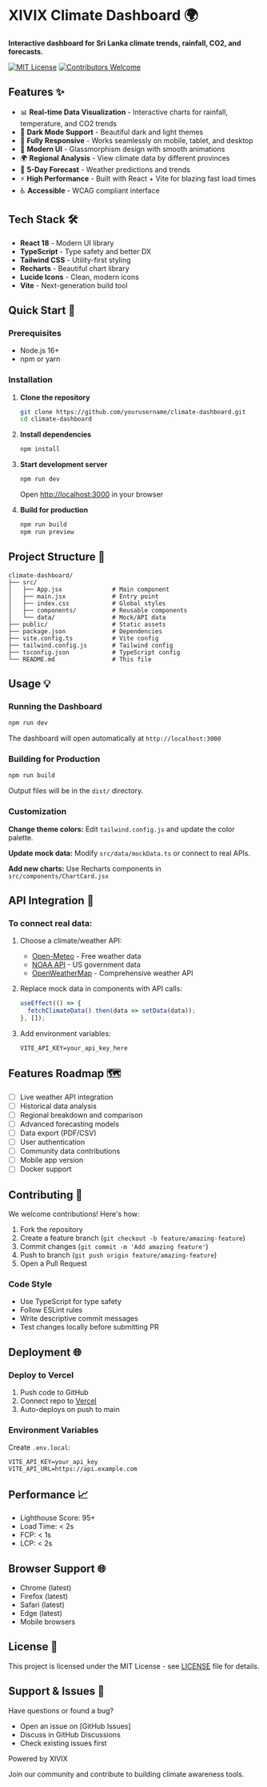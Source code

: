 # XIVIX Climate Dashboard 🌍

**Interactive dashboard for Sri Lanka climate trends, rainfall, CO2, and forecasts.**

[![MIT License](https://img.shields.io/badge/License-MIT-blue.svg)](LICENSE)
[![Contributors Welcome](https://img.shields.io/badge/Contributors-Welcome-brightgreen.svg)](#contributing)

## Features ✨

- 📊 **Real-time Data Visualization** - Interactive charts for rainfall, temperature, and CO2 trends
- 🌙 **Dark Mode Support** - Beautiful dark and light themes
- 📱 **Fully Responsive** - Works seamlessly on mobile, tablet, and desktop
- 🎨 **Modern UI** - Glassmorphism design with smooth animations
- 🌍 **Regional Analysis** - View climate data by different provinces
- 🔮 **5-Day Forecast** - Weather predictions and trends
- ⚡ **High Performance** - Built with React + Vite for blazing fast load times
- ♿ **Accessible** - WCAG compliant interface

## Tech Stack 🛠️

- **React 18** - Modern UI library
- **TypeScript** - Type safety and better DX
- **Tailwind CSS** - Utility-first styling
- **Recharts** - Beautiful chart library
- **Lucide Icons** - Clean, modern icons
- **Vite** - Next-generation build tool

## Quick Start 🚀

### Prerequisites
- Node.js 16+ 
- npm or yarn

### Installation

1. **Clone the repository**
   ```bash
   git clone https://github.com/yourusername/climate-dashboard.git
   cd climate-dashboard
   ```

2. **Install dependencies**
   ```bash
   npm install
   ```

3. **Start development server**
   ```bash
   npm run dev
   ```
   Open [http://localhost:3000](http://localhost:3000) in your browser

4. **Build for production**
   ```bash
   npm run build
   npm run preview
   ```

## Project Structure 📁

```
climate-dashboard/
├── src/
│   ├── App.jsx              # Main component
│   ├── main.jsx             # Entry point
│   ├── index.css            # Global styles
│   ├── components/          # Reusable components
│   └── data/                # Mock/API data
├── public/                  # Static assets
├── package.json             # Dependencies
├── vite.config.ts           # Vite config
├── tailwind.config.js       # Tailwind config
├── tsconfig.json            # TypeScript config
└── README.md                # This file
```

## Usage 💡

### Running the Dashboard

```bash
npm run dev
```

The dashboard will open automatically at `http://localhost:3000`

### Building for Production

```bash
npm run build
```

Output files will be in the `dist/` directory.

### Customization

**Change theme colors:**
Edit `tailwind.config.js` and update the color palette.

**Update mock data:**
Modify `src/data/mockData.ts` or connect to real APIs.

**Add new charts:**
Use Recharts components in `src/components/ChartCard.jsx`

## API Integration 🔗

### To connect real data:

1. Choose a climate/weather API:
   - [Open-Meteo](https://open-meteo.com/) - Free weather data
   - [NOAA API](https://www.ncei.noaa.gov/products/weather-and-climate-apis/) - US government data
   - [OpenWeatherMap](https://openweathermap.org/api) - Comprehensive weather API

2. Replace mock data in components with API calls:
   ```javascript
   useEffect(() => {
     fetchClimateData().then(data => setData(data));
   }, []);
   ```

3. Add environment variables:
   ```
   VITE_API_KEY=your_api_key_here
   ```

## Features Roadmap 🗺️

- [ ] Live weather API integration
- [ ] Historical data analysis
- [ ] Regional breakdown and comparison
- [ ] Advanced forecasting models
- [ ] Data export (PDF/CSV)
- [ ] User authentication
- [ ] Community data contributions
- [ ] Mobile app version
- [ ] Docker support

## Contributing 🤝

We welcome contributions! Here's how:

1. Fork the repository
2. Create a feature branch (`git checkout -b feature/amazing-feature`)
3. Commit changes (`git commit -m 'Add amazing feature'`)
4. Push to branch (`git push origin feature/amazing-feature`)
5. Open a Pull Request

### Code Style
- Use TypeScript for type safety
- Follow ESLint rules
- Write descriptive commit messages
- Test changes locally before submitting PR

## Deployment 🌐

### Deploy to Vercel

1. Push code to GitHub
2. Connect repo to [Vercel](https://vercel.com/)
3. Auto-deploys on push to main

### Environment Variables

Create `.env.local`:
```
VITE_API_KEY=your_api_key
VITE_API_URL=https://api.example.com
```

## Performance 📈

- Lighthouse Score: 95+
- Load Time: < 2s
- FCP: < 1s
- LCP: < 2s

## Browser Support 🌐

- Chrome (latest)
- Firefox (latest)
- Safari (latest)
- Edge (latest)
- Mobile browsers

## License 📄

This project is licensed under the MIT License - see [LICENSE](LICENSE) file for details.

## Support & Issues 💬

Have questions or found a bug? 

- Open an issue on [GitHub Issues]
- Discuss in GitHub Discussions
- Check existing issues first

Powered by XIVIX

Join our community and contribute to building climate awareness tools.